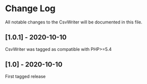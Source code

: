 Change Log
==========

All notable changes to the CsvWriter will be documented in this file.

## [1.0.1] - 2020-10-10

CsvWriter was tagged as compatible with PHP>=5.4

## [1.0] - 2020-10-10

First tagged release

